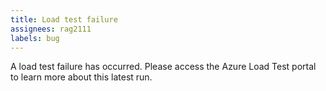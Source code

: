 ```yaml
---
title: Load test failure
assignees: rag2111
labels: bug
---
```

A load test failure has occurred. Please access the Azure Load Test portal to learn more about this latest run.
